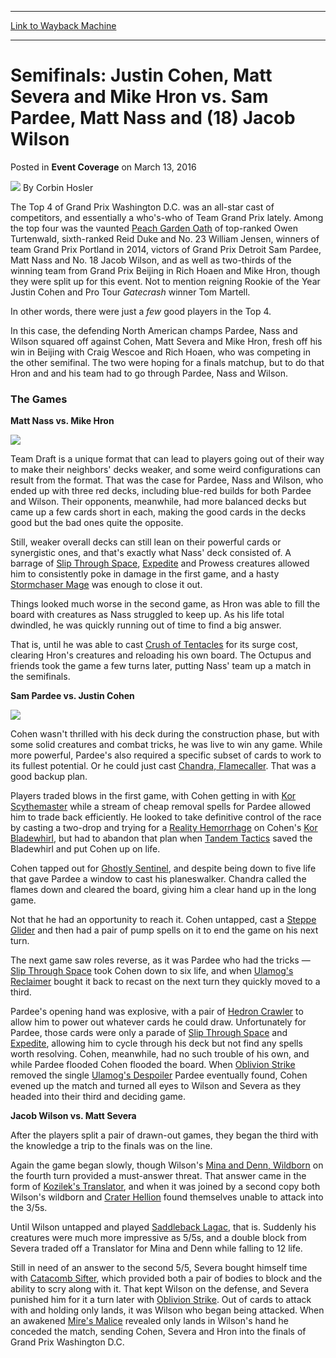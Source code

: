 
---
[Link to Wayback Machine](https://web.archive.org/web/20160317054518/http://magic.wizards.com/en/events/coverage/gpdc16/semifinals-cohen-severa-hron-vs-pardee-nass-wilson-2016-03-13)

[_metadata_:author]:- "Corbin Hosler"
[_metadata_:description]:- "The Top 4 of Grand Prix Washington D.C. was an all-star cast of competitors, and essentially a who's-who of Team Grand Prix lately. Among the top four was the vaunted Peach Garden Oath of top-ranked Owen Turtenwald, sixth-ranked Reid Duke and No. 23 William Jensen, winners of team Grand Prix Portland in 2014, victors of Grand Prix Detroit Sam Pardee, Matt Nass and No."
[_metadata_:generator]:- "Drupal 7 (http://drupal.org)"
[_metadata_:node]:- "993321"
[_metadata_:publish_date]:- "2016-03-13"
[_metadata_:source]:- "div-main-content"
[_metadata_:title]:- "Semifinals: Justin Cohen, Matt Severa and Mike Hron vs. Sam Pardee, Matt Nass and (18) Jacob Wilson"
[_metadata_:wayback_capture_timestamp]:- "2016-03-17 05:45:18"
[_metadata_:wayback_raw_url]:- "https://web.archive.org/web/20160317054518id_/http://magic.wizards.com/en/events/coverage/gpdc16/semifinals-cohen-severa-hron-vs-pardee-nass-wilson-2016-03-13"
[_metadata_:wayback_url]:- "http://magic.wizards.com/en/events/coverage/gpdc16/semifinals-cohen-severa-hron-vs-pardee-nass-wilson-2016-03-13"
---


Semifinals: Justin Cohen, Matt Severa and Mike Hron vs. Sam Pardee, Matt Nass and (18) Jacob Wilson
===================================================================================================



 Posted in **Event Coverage**
 on March 13, 2016 






![](https://media.magic.wizards.com/styles/auth_small/public/images/person/hosler.jpg)
By Corbin Hosler











The Top 4 of Grand Prix Washington D.C. was an all-star cast of competitors, and essentially a who's-who of Team Grand Prix lately. Among the top four was the vaunted [Peach Garden Oath](http://gatherer.wizards.com/Pages/Card/Details.aspx?name=Peach+Garden+Oath) of top-ranked Owen Turtenwald, sixth-ranked Reid Duke and No. 23 William Jensen, winners of team Grand Prix Portland in 2014, victors of Grand Prix Detroit Sam Pardee, Matt Nass and No. 18 Jacob Wilson, and as well as two-thirds of the winning team from Grand Prix Beijing in Rich Hoaen and Mike Hron, though they were split up for this event. Not to mention reigning Rookie of the Year Justin Cohen and Pro Tour *Gatecrash* winner Tom Martell.


In other words, there were just a *few* good players in the Top 4.


In this case, the defending North American champs Pardee, Nass and Wilson squared off against Cohen, Matt Severa and Mike Hron, fresh off his win in Beijing with Craig Wescoe and Rich Hoaen, who was competing in the other semifinal. The two were hoping for a finals matchup, but to do that Hron and and his team had to go through Pardee, Nass and Wilson.


### **The Games**


**Matt Nass vs. Mike Hron**


**![](https://media.wizards.com/2016/events/gpdc16/SF---Hron,-Severa,-Cohen.jpg)**


Team Draft is a unique format that can lead to players going out of their way to make their neighbors' decks weaker, and some weird configurations can result from the format. That was the case for Pardee, Nass and Wilson, who ended up with three red decks, including blue-red builds for both Pardee and Wilson. Their opponents, meanwhile, had more balanced decks but came up a few cards short in each, making the good cards in the decks good but the bad ones quite the opposite.


Still, weaker overall decks can still lean on their powerful cards or synergistic ones, and that's exactly what Nass' deck consisted of. A barrage of [Slip Through Space](http://gatherer.wizards.com/Pages/Card/Details.aspx?name=Slip+Through+Space), [Expedite](http://gatherer.wizards.com/Pages/Card/Details.aspx?name=Expedite) and Prowess creatures allowed him to consistently poke in damage in the first game, and a hasty [Stormchaser Mage](http://gatherer.wizards.com/Pages/Card/Details.aspx?name=Stormchaser+Mage) was enough to close it out.


Things looked much worse in the second game, as Hron was able to fill the board with creatures as Nass struggled to keep up. As his life total dwindled, he was quickly running out of time to find a big answer.


That is, until he was able to cast [Crush of Tentacles](http://gatherer.wizards.com/Pages/Card/Details.aspx?name=Crush+of+Tentacles) for its surge cost, clearing Hron's creatures and reloading his own board. The Octupus and friends took the game a few turns later, putting Nass' team up a match in the semifinals.


**Sam Pardee vs. Justin Cohen**


![](https://media.wizards.com/2016/events/gpdc16/SF---Pardee,-(18)-Wilson,-Nass.jpg)


Cohen wasn't thrilled with his deck during the construction phase, but with some solid creatures and combat tricks, he was live to win any game. While more powerful, Pardee's also required a specific subset of cards to work to its fullest potential. Or he could just cast [Chandra, Flamecaller](http://gatherer.wizards.com/Pages/Card/Details.aspx?name=Chandra%2C+Flamecaller). That was a good backup plan.


Players traded blows in the first game, with Cohen getting in with [Kor Scythemaster](http://gatherer.wizards.com/Pages/Card/Details.aspx?name=Kor+Scythemaster) while a stream of cheap removal spells for Pardee allowed him to trade back efficiently. He looked to take definitive control of the race by casting a two-drop and trying for a [Reality Hemorrhage](http://gatherer.wizards.com/Pages/Card/Details.aspx?name=Reality+Hemorrhage) on Cohen's [Kor Bladewhirl](http://gatherer.wizards.com/Pages/Card/Details.aspx?name=Kor+Bladewhirl), but had to abandon that plan when [Tandem Tactics](http://gatherer.wizards.com/Pages/Card/Details.aspx?name=Tandem+Tactics) saved the Bladewhirl and put Cohen up on life.


Cohen tapped out for [Ghostly Sentinel](http://gatherer.wizards.com/Pages/Card/Details.aspx?name=Ghostly+Sentinel), and despite being down to five life that gave Pardee a window to cast his planeswalker. Chandra called the flames down and cleared the board, giving him a clear hand up in the long game.


Not that he had an opportunity to reach it. Cohen untapped, cast a [Steppe Glider](http://gatherer.wizards.com/Pages/Card/Details.aspx?name=Steppe+Glider) and then had a pair of pump spells on it to end the game on his next turn.


The next game saw roles reverse, as it was Pardee who had the tricks — [Slip Through Space](http://gatherer.wizards.com/Pages/Card/Details.aspx?name=Slip+Through+Space) took Cohen down to six life, and when [Ulamog's Reclaimer](http://gatherer.wizards.com/Pages/Card/Details.aspx?name=Ulamog%27s+Reclaimer) bought it back to recast on the next turn they quickly moved to a third.


Pardee's opening hand was explosive, with a pair of [Hedron Crawler](http://gatherer.wizards.com/Pages/Card/Details.aspx?name=Hedron+Crawler) to allow him to power out whatever cards he could draw. Unfortunately for Pardee, those cards were only a parade of [Slip Through Space](http://gatherer.wizards.com/Pages/Card/Details.aspx?name=Slip+Through+Space) and [Expedite](http://gatherer.wizards.com/Pages/Card/Details.aspx?name=Expedite), allowing him to cycle through his deck but not find any spells worth resolving. Cohen, meanwhile, had no such trouble of his own, and while Pardee flooded Cohen flooded the board. When [Oblivion Strike](http://gatherer.wizards.com/Pages/Card/Details.aspx?name=Oblivion+Strike) removed the single [Ulamog's Despoiler](http://gatherer.wizards.com/Pages/Card/Details.aspx?name=Ulamog%27s+Despoiler) Pardee eventually found, Cohen evened up the match and turned all eyes to Wilson and Severa as they headed into their third and deciding game.


**Jacob Wilson vs. Matt Severa**


After the players split a pair of drawn-out games, they began the third with the knowledge a trip to the finals was on the line.


Again the game began slowly, though Wilson's [Mina and Denn, Wildborn](http://gatherer.wizards.com/Pages/Card/Details.aspx?name=Mina+and+Denn%2C+Wildborn) on the fourth turn provided a must-answer threat. That answer came in the form of [Kozilek's Translator](http://gatherer.wizards.com/Pages/Card/Details.aspx?name=Kozilek%27s+Translator), and when it was joined by a second copy both Wilson's wildborn and [Crater Hellion](http://gatherer.wizards.com/Pages/Card/Details.aspx?name=Crater+Hellion) found themselves unable to attack into the 3/5s.


Until Wilson untapped and played [Saddleback Lagac](http://gatherer.wizards.com/Pages/Card/Details.aspx?name=Saddleback+Lagac), that is. Suddenly his creatures were much more impressive as 5/5s, and a double block from Severa traded off a Translator for Mina and Denn while falling to 12 life.


Still in need of an answer to the second 5/5, Severa bought himself time with [Catacomb Sifter](http://gatherer.wizards.com/Pages/Card/Details.aspx?name=Catacomb+Sifter), which provided both a pair of bodies to block and the ability to scry along with it. That kept Wilson on the defense, and Severa punished him for it a turn later with [Oblivion Strike](http://gatherer.wizards.com/Pages/Card/Details.aspx?name=Oblivion+Strike). Out of cards to attack with and holding only lands, it was Wilson who began being attacked. When an awakened [Mire's Malice](http://gatherer.wizards.com/Pages/Card/Details.aspx?name=Mire%27s+Malice) revealed only lands in Wilson's hand he conceded the match, sending Cohen, Severa and Hron into the finals of Grand Prix Washington D.C.







